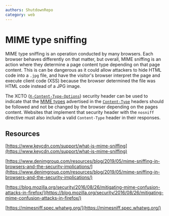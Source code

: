 ```yaml
---
authors: ShutdownRepo
category: web
---
```


# MIME type sniffing

MIME type sniffing is an operation conducted by many browsers. Each browser behaves differently on that matter, but overall, MIME sniffing is an action where they determine a page content type depending on that page content. This is can be dangerous as it could allow attackers to hide HTML code into a `.jpg` file, and have the visitor's browser interpret the page and execute client code (XSS) because the browser determined the file was HTML code instead of a JPG image.

The XCTO ([`X-Content-Type-Options`](https://developer.mozilla.org/en-US/docs/Web/HTTP/Headers/X-Content-Type-Options)) security header can be used to indicate that the [MIME types](https://developer.mozilla.org/en-US/docs/Web/HTTP/Basics_of_HTTP/MIME_types) advertised in the [`Content-Type`](https://developer.mozilla.org/en-US/docs/Web/HTTP/Headers/Content-Type) headers should be followed and not be changed by the browser depending on the pages content. Websites that implement that security header with the `nosniff` directive must also include a valid `Content-Type` header in their responses.

## Resources

[https://www.keycdn.com/support/what-is-mime-sniffing](https://www.keycdn.com/support/what-is-mime-sniffing)

[https://www.denimgroup.com/resources/blog/2019/05/mime-sniffing-in-browsers-and-the-security-implications/](https://www.denimgroup.com/resources/blog/2019/05/mime-sniffing-in-browsers-and-the-security-implications/)

[https://blog.mozilla.org/security/2016/08/26/mitigating-mime-confusion-attacks-in-firefox/](https://blog.mozilla.org/security/2016/08/26/mitigating-mime-confusion-attacks-in-firefox/)

[https://mimesniff.spec.whatwg.org/](https://mimesniff.spec.whatwg.org/)
